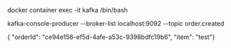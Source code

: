 docker container exec -it kafka /bin/bash

kafka-console-producer --broker-list localhost:9092 --topic order.created

{ "orderId": "ce94e156-ef5d-4afe-a53c-9398bdfc19b6", "item": "test"}
